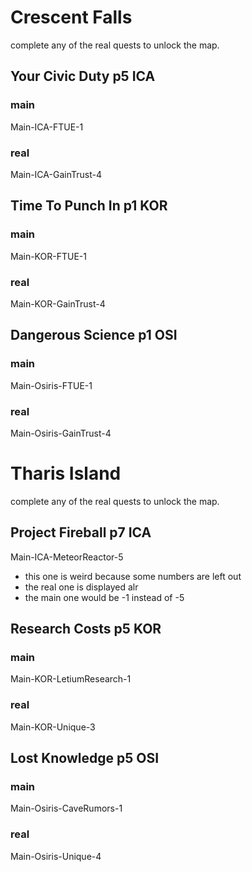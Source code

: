 # Crescent Falls
complete any of the real quests to unlock the map.
## Your Civic Duty p5 ICA
### main
Main-ICA-FTUE-1
### real
Main-ICA-GainTrust-4
## Time To Punch In p1 KOR
### main
Main-KOR-FTUE-1
### real
Main-KOR-GainTrust-4
## Dangerous Science p1 OSI
### main
Main-Osiris-FTUE-1 
### real
Main-Osiris-GainTrust-4

# Tharis Island
complete any of the real quests to unlock the map.
## Project Fireball p7 ICA
Main-ICA-MeteorReactor-5
- this one is weird because some numbers are left out
- the real one is displayed alr
- the main one would be -1 instead of -5
## Research Costs p5 KOR
### main
Main-KOR-LetiumResearch-1
### real
Main-KOR-Unique-3
## Lost Knowledge p5 OSI
### main
Main-Osiris-CaveRumors-1
### real
Main-Osiris-Unique-4
